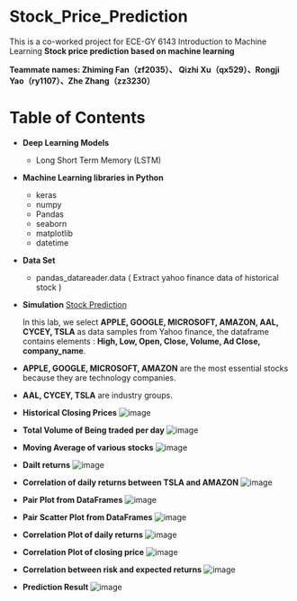 # Stock_Price_Prediction
This is a co-worked project for ECE-GY 6143 Introduction to Machine Learning
**Stock price prediction based on machine learning**


**Teammate names: Zhiming Fan（zf2035）、 Qizhi Xu（qx529）、Rongji Yao（ry1107）、Zhe Zhang（zz3230）**
# <h1> Table of Contents
  * **Deep Learning Models**
    * Long Short Term Memory (LSTM)
  * **Machine Learning libraries in Python**
    * keras
    * numpy
    * Pandas
    * seaborn
    * matplotlib
    * datetime
  * **Data Set**
    * pandas_datareader.data ( Extract yahoo finance data of historical stock )
  * **Simulation**
    [Stock Prediction]( https://github.com/zhezhangue/StockPrediction/blob/main/Protential_Method/model.ipynb )
    
    In this lab, we select **APPLE, GOOGLE, MICROSOFT, AMAZON, AAL, CYCEY, TSLA** as data samples from Yahoo finance, the dataframe contains elements : **High, Low, Open, Close, Volume, Ad Close, company_name**.
  * **APPLE, GOOGLE, MICROSOFT, AMAZON** are the most essential stocks because they are technology companies.
  * **AAL, CYCEY, TSLA** are industry groups.
  * **Historical Closing Prices**
    ![image](https://github.com/f619341268/hello-world/blob/master/stock_2.jpg)
  * **Total Volume of Being traded per day**
    ![image](https://github.com/f619341268/hello-world/blob/master/stock_3.jpg)
  * **Moving Average of various stocks**
    ![image](https://github.com/f619341268/hello-world/blob/master/stock_5.jpg)
  * **Dailt returns**
    ![image](https://github.com/f619341268/hello-world/blob/master/stock_6.jpg)
  * **Correlation of daily returns between TSLA and AMAZON**
    ![image](https://github.com/f619341268/hello-world/blob/master/stock_7.jpg)
  * **Pair Plot from DataFrames**
    ![image](https://github.com/f619341268/hello-world/blob/master/stock_8.png)
  * **Pair Scatter Plot from DataFrames**
    ![image](https://github.com/f619341268/hello-world/blob/master/stock_9.png)
  * **Correlation Plot of daily returns**
    ![image](https://github.com/f619341268/hello-world/blob/master/stock_10.png)
  * **Correlation Plot of closing price**
    ![image](https://github.com/f619341268/hello-world/blob/master/stock_11.png)
  * **Correlation between risk and expected returns**
    ![image](https://github.com/f619341268/hello-world/blob/master/stock_12.png)
  * **Prediction Result**
    ![image](https://github.com/f619341268/hello-world/blob/master/result_1.png)
